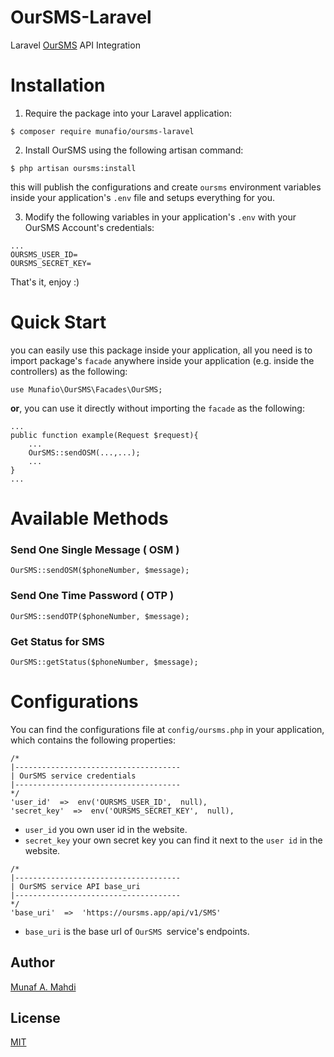 # OurSMS-Laravel

Laravel [OurSMS](https://oursms.app) API Integration

# Installation

1. Require the package into your Laravel application:

```
$ composer require munafio/oursms-laravel
```

2. Install OurSMS using the following artisan command:

```
$ php artisan oursms:install
```

this will publish the configurations and create `oursms` environment variables inside your application's `.env` file and setups everything for you.

3. Modify the following variables in your application's `.env` with your OurSMS Account's credentials:

```
...
OURSMS_USER_ID=
OURSMS_SECRET_KEY=
```

That's it, enjoy :)

# Quick Start

you can easily use this package inside your application, all you need is to import package's `facade` anywhere inside your application (e.g. inside the controllers) as the following:

```
use Munafio\OurSMS\Facades\OurSMS;
```

**or**, you can use it directly without importing the `facade` as the following:

```
...
public function example(Request $request){
	...
	OurSMS::sendOSM(...,...);
	...
}
...
```

# Available Methods

### Send One Single Message ( OSM )

```
OurSMS::sendOSM($phoneNumber, $message);
```

### Send One Time Password ( OTP )

```
OurSMS::sendOTP($phoneNumber, $message);
```

### Get Status for SMS

```
OurSMS::getStatus($phoneNumber, $message);
```

# Configurations

You can find the configurations file at `config/oursms.php` in your application, which contains the following properties:

```
/*
|-------------------------------------
| OurSMS service credentials
|-------------------------------------
*/
'user_id'  =>  env('OURSMS_USER_ID',  null),
'secret_key'  =>  env('OURSMS_SECRET_KEY',  null),
```

- `user_id` you own user id in the website.
- `secret_key` your own secret key you can find it next to the `user id` in the website.

```
/*
|-------------------------------------
| OurSMS service API base_uri
|-------------------------------------
*/
'base_uri'  =>  'https://oursms.app/api​/v1​/SMS'
```

- `base_uri` is the base url of `OurSMS `service's endpoints.

## Author

[Munaf A. Mahdi](https://www.munafio.com/p/contact-me.html)

## License

[MIT](https://choosealicense.com/licenses/mit/)
